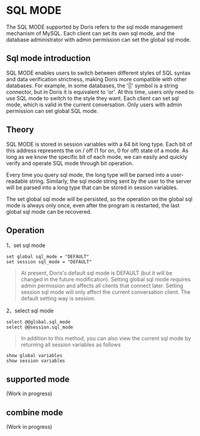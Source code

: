 <!-- 
Licensed to the Apache Software Foundation (ASF) under one
or more contributor license agreements.  See the NOTICE file
distributed with this work for additional information
regarding copyright ownership.  The ASF licenses this file
to you under the Apache License, Version 2.0 (the
"License"); you may not use this file except in compliance
with the License.  You may obtain a copy of the License at

  http://www.apache.org/licenses/LICENSE-2.0

Unless required by applicable law or agreed to in writing,
software distributed under the License is distributed on an
"AS IS" BASIS, WITHOUT WARRANTIES OR CONDITIONS OF ANY
KIND, either express or implied.  See the License for the
specific language governing permissions and limitations
under the License.
-->

# SQL MODE

The SQL MODE supported by Doris refers to the sql mode management mechanism of MySQL. Each client can set its own sql mode, and the database administrator with admin permission can set the global sql mode.

## Sql mode introduction

SQL MODE enables users to switch between different styles of SQL syntax and data verification strictness, making Doris more compatible with other databases. For example, in some databases, the '||' symbol is a string connector, but in Doris it is equivalent to 'or'. At this time, users only need to use SQL mode to switch to the style they want. Each client can set sql mode, which is valid in the current conversation. Only users with admin permission can set global SQL mode.

## Theory

SQL MODE is stored in session variables with a 64 bit long type. Each bit of this address represents the on / off (1 for on, 0 for off) state of a mode. As long as we know the specific bit of each mode, we can easily and quickly verify and operate SQL mode through bit operation.

Every time you query sql mode, the long type will be parsed into a user-readable string. Similarly, the sql mode string sent by the user to the server will be parsed into a long type that can be stored in session variables.

The set global sql mode will be persisted, so the operation on the global sql mode is always only once, even after the program is restarted, the last global sql mode can be recovered.

## Operation

1、set sql mode

```
set global sql_mode = "DEFAULT"
set session sql_mode = "DEFAULT"
```
>At present, Doris's default sql mode is DEFAULT (but it will be changed in the future modification).
>Setting global sql mode requires admin permission and affects all clients that connect later.
>Setting session sql mode will only affect the current conversation client. The default setting way is session.

2、select sql mode

```
select @@global.sql_mode
select @@session.sql_mode
```
>In addition to this method, you can also view the current sql mode by returning all session variables as follows

```
show global variables
show session variables
```

## supported mode

(Work in progress)

## combine mode

(Work in progress)